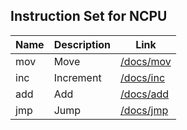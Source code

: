## Instruction Set for NCPU

| Name | Description | Link |
| --- | --- | --- |
| mov | Move | [/docs/mov](https://itwithlyam.github.io/NodeCPU/docs/mov)
| inc | Increment | [/docs/inc](https://itwithlyam.github.io/NodeCPU/docs/inc)
| add | Add | [/docs/add](https://itwithlyam.github.io/NodeCPU/docs/add)
| jmp | Jump | [/docs/jmp](https://itwithlyam.github.io/NodeCPU/docs/jmp)

